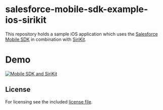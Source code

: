 # salesforce-mobile-sdk-example-ios-sirikit

This repository holds a sample iOS application which uses the [Salesforce Mobile SDK](https://github.com/forcedotcom/SalesforceMobileSDK-iOS#documentation) in combination with [SiriKit](https://developer.apple.com/sirikit/).

# Demo

[![Mobile SDK and SiriKit](http://img.youtube.com/vi/EbAI_vS83ds/2.jpg)](http://www.youtube.com/watch?v=EbAI_vS83ds "Mobile SDK and SiriKit")

## License

For licensing see the included [license file](https://github.com/muenzpraeger/salesforce-mobile-sdk-example-ios-sirikit/blob/master/LICENSE.md).